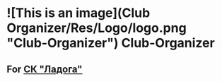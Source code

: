 # ![This is an image](Club Organizer/Res/Logo/logo.png "Club-Organizer") Club-Organizer

## For [СК "Ладога"](https://sc-ladoga.ru)

